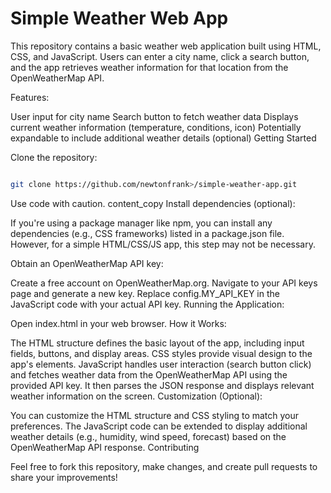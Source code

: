 <h1>Simple Weather Web App</h1>

This repository contains a basic weather web application built using HTML, CSS, and JavaScript. Users can enter a city name, click a search button, and the app retrieves weather information for that location from the OpenWeatherMap API.

Features:

User input for city name
Search button to fetch weather data
Displays current weather information (temperature, conditions, icon)
Potentially expandable to include additional weather details (optional)
Getting Started

Clone the repository:

```bash

git clone https://github.com/newtonfrank>/simple-weather-app.git

```

Use code with caution.
content_copy
Install dependencies (optional):

If you're using a package manager like npm, you can install any dependencies (e.g., CSS frameworks) listed in a package.json file. However, for a simple HTML/CSS/JS app, this step may not be necessary.

Obtain an OpenWeatherMap API key:

Create a free account on OpenWeatherMap.org.
Navigate to your API keys page and generate a new key.
Replace config.MY_API_KEY in the JavaScript code with your actual API key.
Running the Application:

Open index.html in your web browser.
How it Works:

The HTML structure defines the basic layout of the app, including input fields, buttons, and display areas.
CSS styles provide visual design to the app's elements.
JavaScript handles user interaction (search button click) and fetches weather data from the OpenWeatherMap API using the provided API key. It then parses the JSON response and displays relevant weather information on the screen.
Customization (Optional):

You can customize the HTML structure and CSS styling to match your preferences.
The JavaScript code can be extended to display additional weather details (e.g., humidity, wind speed, forecast) based on the OpenWeatherMap API response.
Contributing

Feel free to fork this repository, make changes, and create pull requests to share your improvements!

